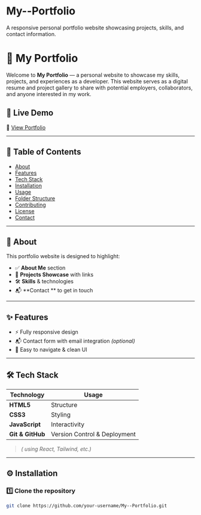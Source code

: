# My--Portfolio
A responsive personal portfolio website showcasing projects, skills, and contact information.

# 🎨 My Portfolio

Welcome to **My Portfolio** — a personal website to showcase my skills, projects, and experiences as a developer. This website serves as a digital resume and project gallery to share with potential employers, collaborators, and anyone interested in my work.

## 🚀 Live Demo
🔗 [View Portfolio](https://your-username.github.io/My--Portfolio)

---

## 📌 Table of Contents
- [About](#about)
- [Features](#features)
- [Tech Stack](#tech-stack)
- [Installation](#installation)
- [Usage](#usage)
- [Folder Structure](#folder-structure)
- [Contributing](#contributing)
- [License](#license)
- [Contact](#contact)

---

## 📖 About
This portfolio website is designed to highlight:
- ✅ **About Me** section
- 💼 **Projects Showcase** with links
- 🛠️ **Skills** & technologies
- 📬 **Contact ** to get in touch

---

## ✨ Features
- ⚡ Fully responsive design
- 📬 Contact form with email integration *(optional)*
- 🎯 Easy to navigate & clean UI

---

## 🛠️ Tech Stack
| Technology   | Usage                |
| ------------ | -------------------- |
| **HTML5**    | Structure            |
| **CSS3**     | Styling              |
| **JavaScript** | Interactivity     |
| **Git & GitHub** | Version Control & Deployment |

> *( using React, Tailwind, etc.)*

---

## ⚙️ Installation

### 1️⃣ Clone the repository
```bash
git clone https://github.com/your-username/My--Portfolio.git

